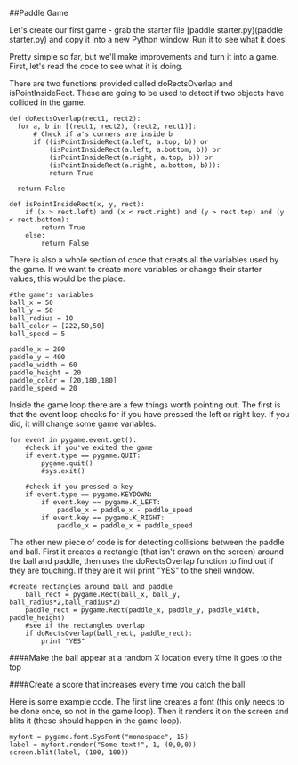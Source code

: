##Paddle Game

Let's create our first game - grab the starter file [paddle starter.py](paddle starter.py) and copy it into a new Python window. Run it to see what it does! 

Pretty simple so far, but we'll make improvements and turn it into a game. First, let's read the code to see what it is doing. 

There are two functions provided called doRectsOverlap and isPointInsideRect. These are going to be used to detect if two objects have collided in the game.

    def doRectsOverlap(rect1, rect2):
      for a, b in [(rect1, rect2), (rect2, rect1)]:
          # Check if a's corners are inside b
          if ((isPointInsideRect(a.left, a.top, b)) or
              (isPointInsideRect(a.left, a.bottom, b)) or
              (isPointInsideRect(a.right, a.top, b)) or
              (isPointInsideRect(a.right, a.bottom, b))):
              return True
  
      return False

    def isPointInsideRect(x, y, rect):
        if (x > rect.left) and (x < rect.right) and (y > rect.top) and (y < rect.bottom):
            return True
        else:
            return False
            
There is also a whole section of code that creats all the variables used by the game. If we want to create more variables or change their starter values, this would be the place.

    #the game's variables
    ball_x = 50
    ball_y = 50
    ball_radius = 10
    ball_color = [222,50,50]
    ball_speed = 5
    
    paddle_x = 200
    paddle_y = 400
    paddle_width = 60
    paddle_height = 20
    paddle_color = [20,180,180]
    paddle_speed = 20
    
    
Inside the game loop there are a few things worth pointing out. The first is that the event loop checks for if you have pressed the left or right key. If you did, it will change some game variables.

    for event in pygame.event.get():
        #check if you've exited the game
        if event.type == pygame.QUIT:
            pygame.quit()
            #sys.exit()

        #check if you pressed a key
        if event.type == pygame.KEYDOWN:
            if event.key == pygame.K_LEFT:
                paddle_x = paddle_x - paddle_speed
            if event.key == pygame.K_RIGHT:
                paddle_x = paddle_x + paddle_speed
                
The other new piece of code is for detecting collisions between the paddle and ball. First it creates a rectangle (that isn't drawn on the screen) around the ball and paddle, then uses the doRectsOverlap function to find out if they are touching. If they are it will print "YES" to the shell window.

    #create rectangles around ball and paddle
        ball_rect = pygame.Rect(ball_x, ball_y, ball_radius*2,ball_radius*2)
        paddle_rect = pygame.Rect(paddle_x, paddle_y, paddle_width, paddle_height)
        #see if the rectangles overlap
        if doRectsOverlap(ball_rect, paddle_rect):
            print "YES"
            
            
####Make the ball appear at a random X location every time it goes to the top


####Create a score that increases every time you catch the ball

Here is some example code. The first line creates a font (this only needs to be done once, so not in the game loop). Then it renders it on the screen and blits it (these should happen in the game loop).

    myfont = pygame.font.SysFont("monospace", 15)
    label = myfont.render("Some text!", 1, (0,0,0))
    screen.blit(label, (100, 100))
